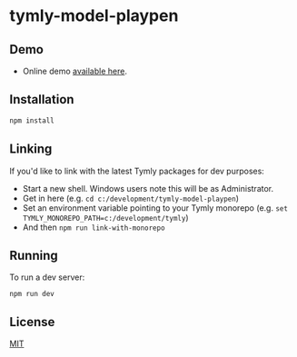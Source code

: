 # tymly-model-playpen

## Demo

* Online demo [available here](https://wmfs.github.io/tymly-model-playpen/).

## Installation

``` bash
npm install
```

## Linking

If you'd like to link with the latest Tymly packages for dev purposes:

* Start a new shell. Windows users note this will be as Administrator.
* Get in here (e.g. `cd c:/development/tymly-model-playpen`)
* Set an environment variable pointing to your Tymly monorepo (e.g. `set TYMLY_MONOREPO_PATH=c:/development/tymly`)
* And then `npm run link-with-monorepo`

## Running

To run a dev server:

```
npm run dev
```

## <a name='license'></a>License
[MIT](https://github.com/wmfs/tymly-model-playpen/blob/master/LICENSE)


